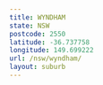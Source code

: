 ```yaml
---
title: WYNDHAM
state: NSW
postcode: 2550
latitude: -36.737758
longitude: 149.699222
url: /nsw/wyndham/
layout: suburb
---
```

